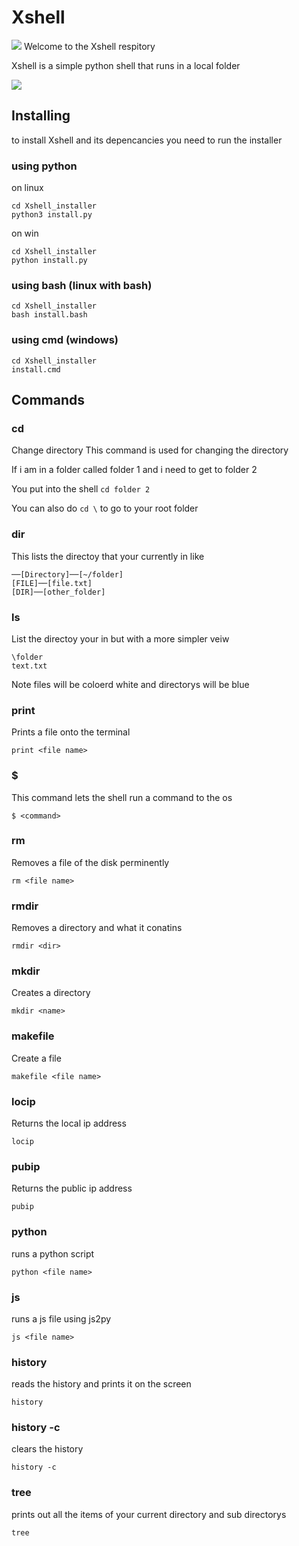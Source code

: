# Xshell
<img src=https://github.com/awesomelewis2007/Xshell/blob/main/document/Xshell_banner.png>
Welcome to the Xshell respitory

Xshell is a simple python shell that runs in a local folder

<img src=https://github.com/awesomelewis2007/Xshell/blob/main/document/screenshots/Screenshot_of_shell.png>

## Installing

to install Xshell and its depencancies you need to run the installer

### using python

on linux

```
cd Xshell_installer
python3 install.py
```
on win
```
cd Xshell_installer
python install.py
```
### using bash (linux with bash)

```
cd Xshell_installer
bash install.bash
```
### using cmd (windows)

```
cd Xshell_installer
install.cmd
```

## Commands

### cd

Change directory
This command is used for changing the directory

If i am in a folder called folder 1 and i need to get to folder 2

You put into the shell `cd folder 2 `

You can also do `cd \` to go to your root folder

### dir

This lists the directoy that your currently in like

```
──[Directory]──[~/folder]
[FILE]──[file.txt]
[DIR]──[other_folder]
```
### ls

List the directoy your in but with a more simpler veiw

```
\folder
text.txt
```

Note files will be coloerd white and directorys will be blue

### print 
Prints a file onto the terminal
```
print <file name>
```

### $
This command lets the shell run a command to the os

```
$ <command>
```

### rm
Removes a file of the disk perminently
```
rm <file name>
```

### rmdir
Removes a directory and what it conatins
```
rmdir <dir>
```

### mkdir
Creates a directory
```
mkdir <name>
```
### makefile
Create a file
```
makefile <file name>
```


### locip
Returns the local ip address
```
locip
```

### pubip
Returns the public ip address
```
pubip
```

### python
runs a python script
```
python <file name>
```

### js
runs a js file using js2py
```
js <file name>
```

### history
reads the history and prints it on the screen
```
history
```
### history -c
clears the history 
```
history -c
```
### tree
prints out all the items of your current directory and sub directorys
```
tree
```
